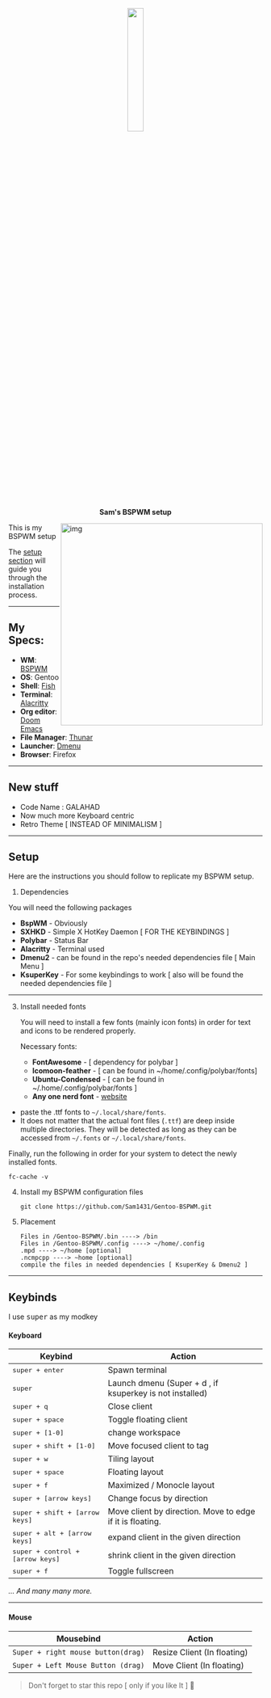 <p align="center">
  <img width="25%" src="https://github.com/Sam1431/Gentoo-BSPWM/blob/master/gentoo.png" />
</p>

<p align="center">
  <b> Sam's BSPWM setup </b>
</p>

<img src="https://github.com/Sam1431/Gentoo-BSPWM/blob/master/Gentoo.png" alt="img" align="right" width="400px">

This is my BSPWM setup

The [setup section](#setup) will guide you through the installation process.

****

## My Specs:

+ **WM**: [BSPWM](https://github.com/baskerville/bspwm)
+ **OS**: Gentoo
+ **Shell**: [Fish](https://fishshell.com/)
+ **Terminal**: [Alacritty](https://github.com/alacritty/alacritty)
+ **Org editor**: [Doom Emacs](https://github.com/hlissner/doom-emacs/)
+ **File Manager**: [Thunar](https://git.xfce.org/xfce/thunar/)
+ **Launcher**: [Dmenu](https://tools.suckless.org/dmenu/)
+ **Browser**: Firefox

****

## New stuff

- Code Name : GALAHAD 
- Now much more Keyboard centric
- Retro Theme [ INSTEAD OF MINIMALISM ]

****

## Setup

Here are the instructions you should follow to replicate my BSPWM setup.
1. Dependencies
  
  You will need the following packages
  
  + **BspWM** - Obviously
  + **SXHKD** - Simple X HotKey Daemon [ FOR THE KEYBINDINGS ]
  + **Polybar** - Status Bar
  + **Alacritty** - Terminal used
  + **Dmenu2** - can be found in the repo's needed dependencies file [ Main Menu ]
  + **KsuperKey** - For some keybindings to work [ also will be found the needed dependencies file ]
  
****  
  
3. Install needed fonts

   You will need to install a few fonts (mainly icon fonts) in order for text and icons to be rendered properly.

   Necessary fonts:
   
   + **FontAwesome** - [ dependency for polybar ]
   + **Icomoon-feather** - [ can be found in ~/home/.config/polybar/fonts]
   + **Ubuntu-Condensed** - [ can be found in ~/.home/.config/polybar/fonts ]
   + **Any one nerd font** - [website](https://www.nerdfonts.com/font-downloads)
>
>   
   - paste the .ttf fonts to `~/.local/share/fonts`.
   - It does not matter that the actual font files (`.ttf`) are deep inside multiple directories. They will be detected as long as they can be accessed from `~/.fonts` or `~/.local/share/fonts`.

   Finally, run the following in order for your system to detect the newly installed fonts.
   ``` in your terminal
   fc-cache -v
   ```
>   
>
>
4. Install my BSPWM configuration files

   ``` in your terminal 
   git clone https://github.com/Sam1431/Gentoo-BSPWM.git
   ```
>
>
>
5. Placement 
  
   ```
   Files in /Gentoo-BSPWM/.bin ----> /bin
   Files in /Gentoo-BSPWM/.config ----> ~/home/.config
   .mpd ----> ~/home [optional]
   .ncmpcpp ----> ~home [optional]
   compile the files in needed dependencies [ KsuperKey & Dmenu2 ]
   ```
   
****
   
## Keybinds

I use <kbd>super</kbd> as my modkey

#### Keyboard
| Keybind | Action |
| --- | --- |
| <kbd>super + enter</kbd> | Spawn terminal |
| <kbd>super</kbd> | Launch dmenu (Super + d , if ksuperkey is not installed) |
| <kbd>super + q</kbd> | Close client |
| <kbd>super + space</kbd> | Toggle floating client |
| <kbd>super + [1-0]</kbd> | change workspace |
| <kbd>super + shift + [1-0]</kbd> | Move focused client to tag |
| <kbd>super + w</kbd> | Tiling layout |
| <kbd>super + space</kbd> | Floating layout |
| <kbd>super + f</kbd> | Maximized / Monocle layout |
| <kbd>super + [arrow keys]</kbd> | Change focus by direction |
| <kbd>super + shift + [arrow keys]</kbd> | Move client by direction. Move to edge if it is floating. |
| <kbd>super + alt + [arrow keys]</kbd> | expand client in the given direction |
| <kbd>super + control + [arrow keys]</kbd> | shrink client in the given direction |
| <kbd>super + f</kbd> | Toggle fullscreen |

*... And many many more.*

****

#### Mouse
| Mousebind | Action |
| --- | --- |
| `Super + right mouse button(drag)` | Resize Client (In floating) |
| `Super + Left Mouse Button (drag)` | Move Client (In floating) |


 > Don't forget to star this repo [ only if you like It ] 💙
